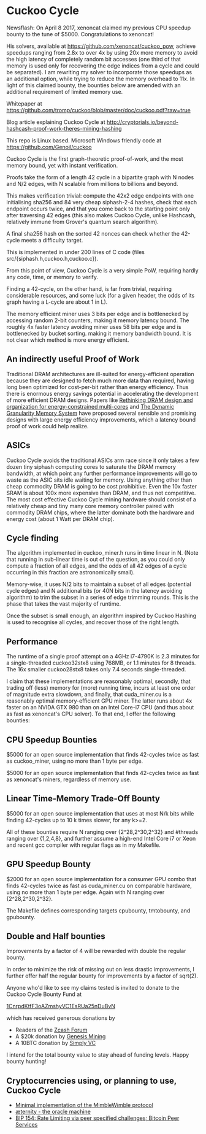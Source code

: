 Cuckoo Cycle
============
Newsflash: On April 8 2017, xenoncat claimed my previous CPU speedup bounty to the tune of $5000.
Congratulations to xenoncat!

His solvers, available at https://github.com/xenoncat/cuckoo_pow,
achieve speedups ranging from 2.8x to over 4x by using 20x more memory to
avoid the high latency of completely random bit accesses
(one third of that memory is used only for recovering the edge indices from a
cycle and could be separated).  I am rewriting my solver to incorporate
those speedups as an additional
option, while trying to reduce the memory overhead to 11x.
In light of this claimed bounty, the bounties below are amended with an
additional requirement of limited memory use.

Whitepaper at
https://github.com/tromp/cuckoo/blob/master/doc/cuckoo.pdf?raw=true

Blog article explaining Cuckoo Cycle at
http://cryptorials.io/beyond-hashcash-proof-work-theres-mining-hashing

This repo is Linux based. Microsoft Windows friendly code at
https://github.com/Genoil/cuckoo

Cuckoo Cycle is the first graph-theoretic proof-of-work,
and the most memory bound, yet with instant verification.

Proofs take the form of a length 42 cycle in a bipartite graph with N nodes and
N/2 edges, with N scalable from millions to billions and beyond.

This makes verification trivial: compute the 42x2 edge endpoints with one
initialising sha256 and 84 very cheap siphash-2-4 hashes, check that each
endpoint occurs twice, and that you come back to the starting point only after
traversing 42 edges (this also makes Cuckoo Cycle, unlike Hashcash, relatively
immune from Grover's quantum search algorithm).

A final sha256 hash on the sorted 42 nonces can check whether the 42-cycle
meets a difficulty target.

This is implemented in under 200 lines of C code (files src/{siphash.h,cuckoo.h,cuckoo.c}).

From this point of view, Cuckoo Cycle is a very simple PoW,
requiring hardly any code, time, or memory to verify.

Finding a 42-cycle, on the other hand, is far from trivial,
requiring considerable resources, and some luck
(for a given header, the odds of its graph having a L-cycle are about 1 in L).

The memory efficient miner uses 3 bits per edge and is bottlenecked by
accessing random 2-bit counters, making it memory latency bound.  The roughly
4x faster latency avoiding miner uses 58 bits per edge and is bottlenecked by
bucket sorting. making it memory bandwidth bound.
It is not clear which method is more energy efficient.

An indirectly useful Proof of Work
--------------

Traditional DRAM architectures are ill-suited for energy-efficient operation because
they are designed to fetch much more data than required, having long been optimized for cost-per-bit
rather than energy efficiency.
Thus there is enormous energy savings potential in accelerating the development of more efficient
DRAM designs. Papers like
<a href="https://www.cs.utah.edu/~rajeev/pubs/isca10.pdf">Rethinking DRAM design and organization for energy-constrained multi-cores</a> and
<a href="http://mbsullivan.info/attachments/papers/yoon2012dgms.pdf">The Dynamic Granularity Memory System</a>
have proposed several sensible and promising designs with large energy efficiency improvements,
which a latency bound proof of work could help realize.

ASICs
--------------
Cuckoo Cycle avoids the traditional ASICs arm race since it only takes a few dozen tiny siphash
computing cores to saturate the DRAM memory bandwidth, at which point
any further performance improvements will go to waste as the ASIC sits idle waiting for memory.
Using anything other than cheap commodity DRAM is going to be cost prohibitive.
Even the 10x faster SRAM is about 100x more expensive than DRAM, and thus not competitive.
The most cost effective Cuckoo Cycle mining hardware should consist of a relatively
cheap and tiny many core memory controller paired with commodity DRAM chips,
where the latter dominate both the hardware and energy cost (about 1 Watt per DRAM chip).

Cycle finding
--------------
The algorithm implemented in cuckoo_miner.h runs in time linear in N.
(Note that running in sub-linear time is out of the question, as you could
only compute a fraction of all edges, and the odds of all 42 edges of a cycle
occurring in this fraction are astronomically small).

Memory-wise, it uses N/2 bits to maintain a subset of all edges (potential
cycle edges) and N additional bits (or 40N bits in the latency avoiding algorithm)
to trim the subset in a series of edge trimming rounds.
This is the phase that takes the vast majority of runtime.

Once the subset is small enough, an algorithm inspired by Cuckoo Hashing
is used to recognise all cycles, and recover those of the right length.

Performance
--------------

The runtime of a single proof attempt on a 4GHz i7-4790K is 2.3 minutes
for a single-threaded cuckoo32stx8 using 768MB, or 1.1 minutes for 8 threads.
The 16x smaller cuckoo28stx8 takes only 7.4 seconds single-threaded.

I claim that these implementations are reasonably optimal,
secondly, that trading off (less) memory for (more) running time,
incurs at least one order of magnitude extra slowdown,
and finally, that cuda_miner.cu is a reasonably optimal memory-efficient GPU miner.
The latter runs about 4x faster on an NVIDA GTX 980 than on an Intel Core-i7 CPU
(and thus about as fast as xenoncat's CPU solver).
To that end, I offer the following bounties:

CPU Speedup Bounties
--------------
$5000 for an open source implementation that finds 42-cycles twice as fast
as cuckoo_miner, using no more than 1 byte per edge.

$5000 for an open source implementation that finds 42-cycles twice as fast
as xenoncat's miners, regardless of memory use.

Linear Time-Memory Trade-Off Bounty
--------------
$5000 for an open source implementation that uses at most N/k bits while finding 42-cycles up to 10 k times slower, for any k>=2.

All of these bounties require N ranging over {2^28,2^30,2^32} and #threads
ranging over {1,2,4,8}, and further assume a high-end Intel Core i7 or Xeon and
recent gcc compiler with regular flags as in my Makefile.

GPU Speedup Bounty
--------------
$2000 for an open source implementation for a consumer GPU combo
that finds 42-cycles twice as fast as cuda_miner.cu on comparable hardware,
using no more than 1 byte per edge.
Again with N ranging over {2^28,2^30,2^32}.

The Makefile defines corresponding targets cpubounty, tmtobounty, and gpubounty.

Double and Half bounties
------------------------
Improvements by a factor of 4 will be rewarded with double the regular bounty.

In order to minimize the risk of missing out on less drastic improvements,
I further offer half the regular bounty for improvements by a factor of sqrt(2).

Anyone who'd like to see my claims tested is invited to donate to the Cuckoo Cycle Bounty Fund at

<a href="https://blockchain.info/address/1CnrpdKtfF3oAZmshyVC1EsRUa25nDuBvN">1CnrpdKtfF3oAZmshyVC1EsRUa25nDuBvN</a>

which has received generous donations by

<ul>
<li> Readers of the <a href="https://forum.z.cash/">Zcash Forum</a> </li>
<li> A $20k donation by <a href="https://www.genesis-mining.com/">Genesis Mining</a> </li>
<li> A 10BTC donation by <a href="https://www.simply-vc-co.ltd/?page_id=8">Simply VC</a> </li>
</ul>

I intend for the total bounty value to stay ahead of funding levels. Happy bounty hunting!

Cryptocurrencies using, or planning to use, Cuckoo Cycle
--------------
<UL>
<LI> <a href="https://github.com/ignopeverell/grin">Minimal implementation of the MimbleWimble protocol</a>
<LI> <a href="http://www.aeternity.com/">æternity - the oracle machine</a>
<LI> <a href="https://github.com/bitcoin/bips/blob/master/bip-0154.mediawiki">BIP 154: Rate Limiting via peer specified challenges; Bitcoin Peer Services</a>
</UL>
